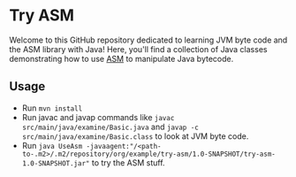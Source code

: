 # Try ASM

Welcome to this GitHub repository dedicated to learning JVM byte code and the ASM library with Java!
Here, you'll find a collection of Java classes demonstrating how to use [ASM](https://asm.ow2.io) to manipulate Java bytecode. 

## Usage

- Run `mvn install`
- Run javac and javap commands like `javac src/main/java/examine/Basic.java` and `javap -c src/main/java/examine/Basic.class` to look at JVM byte code.
- Run `java UseAsm -javaagent:"/<path-to-.m2>/.m2/repository/org/example/try-asm/1.0-SNAPSHOT/try-asm-1.0-SNAPSHOT.jar"` to try the ASM stuff.
